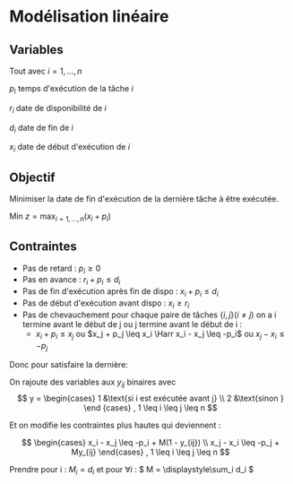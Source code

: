 # Modélisation linéaire

## Variables

Tout avec $i = 1,...,n$

$p_i$ temps d'exécution de la tâche $i$

$r_i$ date de disponibilité de $i$

$d_i$ date de fin de $i$

$x_i$ date de début d'exécution de $i$

## Objectif

Minimiser la date de fin d'exécution de la dernière tâche à être exécutée.

$\text{Min }z = \displaystyle\max_{i=1,...,n} (x_i + p_i)$

## Contraintes
- Pas de retard : $p_i \geq 0$
- Pas en avance : $r_i + p_i \leq d_i$
- Pas de fin d'exécution après fin de dispo : $x_i + p_i \leq d_i$
- Pas de début d'exécution avant dispo : $x_i \geq r_i$
- Pas de chevauchement pour chaque paire de tâches $\{i, j\} (i \neq j)$ on a i termine avant le début de j ou j termine avant le début de i : 
  - $x_i + p_i \leq x_j$ ou $x_j + p_j \leq x_i \Harr x_i - x_j \leq -p_i$ ou $x_j - x_i \leq -p_j$ 

Donc pour satisfaire la dernière:

On rajoute des variables aux $y_{ij}$ binaires avec 
$$
y = \begin{cases}
1 &\text{si i est exécutée avant j} \\
2 &\text{sinon }
\end {cases} ,  1 \leq i \leq j \leq n
$$

Et on modifie les contraintes plus hautes qui deviennent :

$$
\begin{cases}
x_i - x_j \leq -p_i + M(1 - y_{ij}) \\
x_j - x_i \leq -p_j + My_{ij}
\end{cases} , 1 \leq i \leq j \leq n
$$

Prendre pour i : $M_i = d_i$ et pour $\forall i$ : 
$
M = \displaystyle\sum_i d_i 
$


